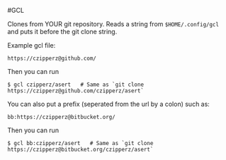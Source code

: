 #GCL

Clones from YOUR git repository. Reads a string from `$HOME/.config/gcl` and puts it before the git clone string.

Example gcl file:

	https://czipperz@github.com/

Then you can run

	$ gcl czipperz/asert   # Same as `git clone https://czipperz@github.com/czipperz/asert`

You can also put a prefix (seperated from the url by a colon) such as:

	bb:https://czipperz@bitbucket.org/

Then you can run

	$ gcl bb:czipperz/asert   # Same as `git clone https://czipperz@bitbucket.org/czipperz/asert`
